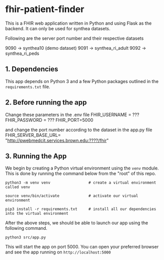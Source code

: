 # fhir-patient-finder

This is a FHIR web application written in Python and using Flask as the backend. It can only be used for synthea datasets.

Following are the server port number and their respective datasets

9090 -> synthea10 (demo dataset)
9091 -> synthea_ri_adult
9092 -> synthea_ri_peds


## 1. Dependencies
This app depends on Python 3 and a few Python packages outlined in the `requirements.txt` file. 

## 2. Before running the app

Change these parameters in the .env file
FHIR_USERNAME = ???
FHIR_PASSWORD = ???
FHIR_PORT=5000

and change the port number according to the dataset in the app.py file 
FHIR_SERVER_BASE_URL= "http://pwebmedcit.services.brown.edu:????/fhir"

## 3. Running the App

We begin by creating a Python virtual environment using the `venv` module. This is done by running the command below from the "root" of this repo. 

```
python3 -m venv venv                 # create a virtual environment called venv

source venv/bin/activate             # activate our virtual environment

pip3 install -r requirements.txt     # install all our dependencies into the virtual environment
```


After the above steps, we should be able to launch our app using the following command.

```
python3 src/app.py
```


This will start the app on port 5000. You can open your preferred browser and see the app running on `http://localhost:5000`


